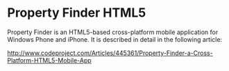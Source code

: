 Property Finder HTML5
=====================

Property Finder is an HTML5-based cross-platform mobile application for Windows Phone and iPhone.
It is described in detail in the following article:

http://www.codeproject.com/Articles/445361/Property-Finder-a-Cross-Platform-HTML5-Mobile-App